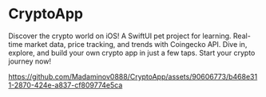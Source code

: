 # CryptoApp
Discover the crypto world on iOS! A SwiftUI pet project for learning. Real-time market data, price tracking, and trends with Coingecko API. Dive in, explore, and build your own crypto app in just a few taps. Start your crypto journey now!




https://github.com/Madaminov0888/CryptoApp/assets/90606773/b468e311-2870-424e-a837-cf809774e5ca


